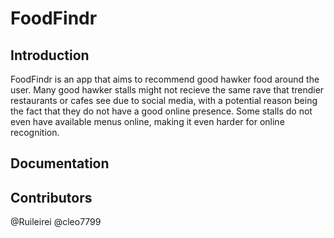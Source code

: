 # FoodFindr

## Introduction
FoodFindr is an app that aims to recommend good hawker food around the user. Many good hawker stalls might not recieve the same rave that trendier restaurants or cafes see due to social media, with a potential reason being the fact that they do not have a good online presence. Some stalls do not even have available menus online, making it even harder for online recognition. 

## Documentation


## Contributors
@Ruileirei
@cleo7799

